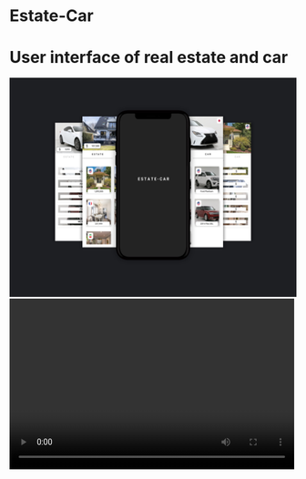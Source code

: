 # Estate-Car

<html>
<body>

  <h1> User interface of real estate and car </h1>

<img src="https://github.com/abolfazlzareikma/estate_car/blob/main/car-estate.jpg">
<video width= "500" height= "300">
  <source src= "https://github.com/abolfazlzareikma/estate_car/blob/main/afz-source-github-car-estate.mp4" type= "video/mp4">
</video>
</body>
</html>
